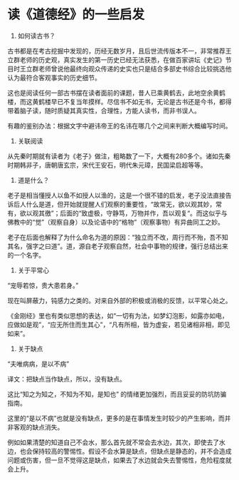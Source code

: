 # 读《道德经》的一些启发

1. 如何读古书？

古书都是在考古挖掘中发现的，历经无数岁月，且后世流传版本不一，非常推荐王立群老师的历史观，真实发生的第一历史已经无法获悉，在做百家讲坛《史记》节目时王立群老师曾说他最终向观众传递的史实也只是结合多部史书综合比较挑选他认为最符合客观事实的历史细节。

这也是阅读任何一部古书摆在读者面前的课题，昔人已乘黄鹤去，此地空余黄鹤楼，而这黄鹤楼早已不复当年摸样。尽信书不如无书，无论是古书还是今书，都得带着脑子读，随时质疑其真实性，合理性，方能人读书，而非书误人。

有趣的鉴别办法：根据文字中避讳帝王的名讳在哪几个之间来判断大概编写时间。

1. 关联阅读

从先秦时期就有读者为《老子》做注，粗略数了一下，大概有280多个。诸如先秦时期韩非子，唐朝唐玄宗，宋代王安石，明代朱元璋，民国梁启超等等。

1. 道是什么？

老子是相当懂授人以鱼不如授人以渔的，这是一个很不错的启发，老子没法直接告诉后人什么是道，但开始就提醒人们观察的重要性，“故常无，欲以观其妙，常有，欲以观其徼”；后面的“致虚极，守静笃，万物并作，吾以观复“。而这似乎与佛教中的“觉”（观察自身）以及论语中的“格物”（观察事物）有异曲同工之妙。

老子在后面也解释了为什么命名为道的原因：“独立而不改，周行而不殆，吾不知其名，强字之曰道”。道，源自老子观察自然，社会中事物的规律，强行总结出来的一个名字。

1. 关于平常心

“宠辱若惊，贵大患若身。”

现在叫屏蔽力，钝感力之类的。对来自外部的积极或消极的反馈，以平常心处之。

《金刚经》里也有类似思想的表达，如“一切有为法，如梦幻泡影，如露亦如电，应做如是观”，“应无所住而生其心”，“凡有所相，皆为虚妄，若见诸相非相，即见如来”。

1. 关于缺点

“夫唯病病，是以不病” 

译文：把缺点当作缺点，所以，没有缺点。

这比“知之为知之，不知为不知，是知也” 的情绪更加强烈，而且妥妥的防坑防骗指南。

这里的“是以不病”也就是没有缺点，更多的是在事情发生时较少的产生影响，而并非客观的缺点消失。

例如如果清楚的知道自己不会水，那么首先就不常会去水边，其次，即使去了水边，也会保持较高的警惕性。假设不会水算是缺点，但缺点是静态的，并不会造成问题或伤害，但一旦不觉得这是缺点，如果去了水边就会失去警惕性，危险程度就会上升。